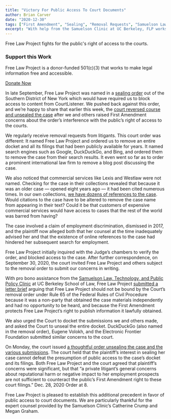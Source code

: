 ```yaml
---
title: "Victory For Public Access To Court Documents"
author: Brian Carver
date: "2020-12-30"
tags: ["First Amendment", "Sealing", "Removal Requests", "Samuelson Law Clinic", "SDNY", "Judge Preska"]
excerpt: "With help from the Samuelson Clinic at UC Berkeley, FLP works to keep public documents public."
---
```



<p className="lead">Free Law Project fights for the public's right of access to the courts.</p>

<div className="pull-right col-xs-5 col-sm-4 col-md-3 bg-primary">
    <h3 className="text-center">Support this Work</h3>
    <p>Free Law Project is a donor-funded 501(c)(3) that works to make legal information free and accessible.
    </p>
    <p><a href="https://www.courtlistener.com/donate/?referrer=1a-victory" className="btn btn-lg btn-danger btn-block">Donate Now</a></p>
</div>

In late September, Free Law Project was named in a [sealing order][seal] out of the Southern District of New York which would have required us to block access to content from CourtListener. We pushed back against this order, and we’re happy to share that earlier this week, the [court reversed course and unsealed the case][unseal] after we and others raised First Amendment concerns about the order’s interference with the public’s right of access to the courts.

We regularly receive removal requests from litigants. This court order was different: It named Free Law Project and ordered us to remove an entire docket and all its filings that had been publicly available for years. It named search engines such as Google, DuckDuckGo, and Bing, and ordered them to remove the case from their search results. It even went so far as to order a prominent international law firm to remove a blog post discussing the case.

We also noticed that commercial services like Lexis and Westlaw were not named. Checking for the case in their collections revealed that because it was an older case — opened eight years ago — it had been cited numerous times. In our own collections, [we have dozens of references to the case][refs]. Would citations to the case have to be altered to remove the case name from appearing in their text? Could it be that customers of expensive commercial services would have access to cases that the rest of the world was barred from having?

The case involved a claim of employment discrimination, dismissed in 2017, and the plaintiff now alleged both that her counsel at the time inadequately advised her and that the existence of online references to the case had hindered her subsequent search for employment.

Free Law Project initially inquired with the Judge’s chambers to verify the order, and blocked access to the case. After further correspondence, on September 30, 2020, the court invited Free Law Project and others subject to the removal order to submit our concerns in writing.

With pro bono assistance from the [Samuelson Law, Technology, and Public Policy Clinic][sam] at UC Berkeley School of Law, Free Law Project [submitted a letter brief][brief] arguing that Free Law Project should not be bound by the Court’s removal order under Rule 65 of the Federal Rules of Civil Procedure because it was a non-party that obtained the case materials independently and had no opportunity to be heard, and because the First Amendment protects Free Law Project’s right to publish information it lawfully obtained.

We also urged the Court to docket the submissions we and others made, and asked the Court to unseal the entire docket. DuckDuckGo (also named in the removal order), Eugene Volokh, and the Electronic Frontier Foundation submitted similar concerns to the court.

On Monday, the court issued [a thoughtful order unsealing the case and the various submissions][unseal]. The court held that the plaintiff’s interest in sealing her case cannot defeat the presumption of public access to the case’s docket and its filings. Both Free Law Project and the court agreed that plaintiff’s concerns were significant, but that “a private litigant’s general concerns about reputational harm or negative impact to her employment prospects are not sufficient to counteract the public’s First Amendment right to these court filings.” Dec. 28, 2020 Order at 8.

Free Law Project is pleased to establish this additional precedent in favor of public access to court documents. We are particularly thankful for the expert counsel provided by the Samuelson Clinic’s Catherine Crump and Megan Graham.


[seal]: /pdf/12cv6758-sealing-case/sealing-order-12cv6758.pdf
[brief]: /pdf/12cv6758-sealing-case/letter-from-flp-re-removal-order-12cv6758.pdf
[unseal]: https://www.courtlistener.com/docket/5424004/99/a-v-chanel-inc/
[refs]: https://www.courtlistener.com/?q=%22allen%20chanel%22~3&type=r&order_by=score%20desc
[sam]: https://www.law.berkeley.edu/experiential/clinics/samuelson-law-technology-public-policy-clinic/